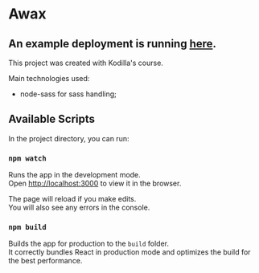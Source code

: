 # Awax

## An example deployment is running [here](https://patryk-stanek.github.io/awax/).

This project was created with Kodilla's course.

Main technologies used:

- node-sass for sass handling;

## Available Scripts

In the project directory, you can run:

### `npm watch`

Runs the app in the development mode.<br>
Open [http://localhost:3000](http://localhost:3000) to view it in the browser.

The page will reload if you make edits.<br>
You will also see any errors in the console.

### `npm build`

Builds the app for production to the `build` folder.<br>
It correctly bundles React in production mode and optimizes the build for the best performance.